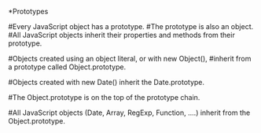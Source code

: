 *Prototypes

#Every JavaScript object has a prototype.
#The prototype is also an object.
#All JavaScript objects inherit their properties and
methods from their prototype.

#Objects created using an object literal, or with new Object(),
#inherit from a prototype called Object.prototype.

#Objects created with new Date() inherit the Date.prototype.

#The Object.prototype is on the top of the prototype chain.

#All JavaScript objects (Date, Array, RegExp, Function, ....)
inherit from the Object.prototype.
